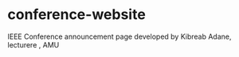 # conference-website
IEEE Conference announcement page
developed by Kibreab Adane, lecturere , AMU



